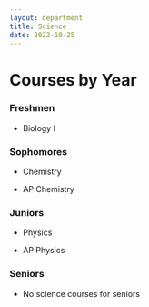 ```yaml
---
layout: department
title: Science
date: 2022-10-25
---
```

# Courses by Year

### Freshmen

- Biology I

### Sophomores

- Chemistry 

- AP Chemistry 

### Juniors

- Physics

- AP Physics

### Seniors

- No science courses for seniors


